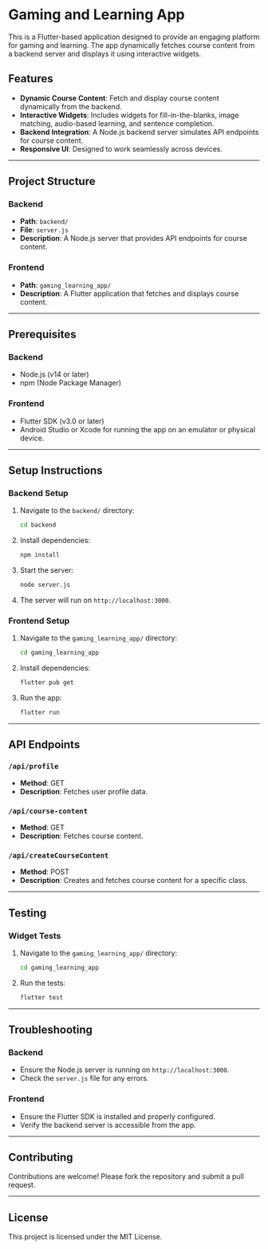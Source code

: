 # Gaming and Learning App

This is a Flutter-based application designed to provide an engaging platform for gaming and learning. The app dynamically fetches course content from a backend server and displays it using interactive widgets.

## Features

- **Dynamic Course Content**: Fetch and display course content dynamically from the backend.
- **Interactive Widgets**: Includes widgets for fill-in-the-blanks, image matching, audio-based learning, and sentence completion.
- **Backend Integration**: A Node.js backend server simulates API endpoints for course content.
- **Responsive UI**: Designed to work seamlessly across devices.

---

## Project Structure

### Backend
- **Path**: `backend/`
- **File**: `server.js`
- **Description**: A Node.js server that provides API endpoints for course content.

### Frontend
- **Path**: `gaming_learning_app/`
- **Description**: A Flutter application that fetches and displays course content.

---

## Prerequisites

### Backend
- Node.js (v14 or later)
- npm (Node Package Manager)

### Frontend
- Flutter SDK (v3.0 or later)
- Android Studio or Xcode for running the app on an emulator or physical device.

---

## Setup Instructions

### Backend Setup
1. Navigate to the `backend/` directory:
   ```bash
   cd backend
   ```
2. Install dependencies:
   ```bash
   npm install
   ```
3. Start the server:
   ```bash
   node server.js
   ```
4. The server will run on `http://localhost:3000`.

### Frontend Setup
1. Navigate to the `gaming_learning_app/` directory:
   ```bash
   cd gaming_learning_app
   ```
2. Install dependencies:
   ```bash
   flutter pub get
   ```
3. Run the app:
   ```bash
   flutter run
   ```

---

## API Endpoints

### `/api/profile`
- **Method**: GET
- **Description**: Fetches user profile data.

### `/api/course-content`
- **Method**: GET
- **Description**: Fetches course content.

### `/api/createCourseContent`
- **Method**: POST
- **Description**: Creates and fetches course content for a specific class.

---

## Testing

### Widget Tests
1. Navigate to the `gaming_learning_app/` directory:
   ```bash
   cd gaming_learning_app
   ```
2. Run the tests:
   ```bash
   flutter test
   ```

---

## Troubleshooting

### Backend
- Ensure the Node.js server is running on `http://localhost:3000`.
- Check the `server.js` file for any errors.

### Frontend
- Ensure the Flutter SDK is installed and properly configured.
- Verify the backend server is accessible from the app.

---

## Contributing

Contributions are welcome! Please fork the repository and submit a pull request.

---

## License

This project is licensed under the MIT License.